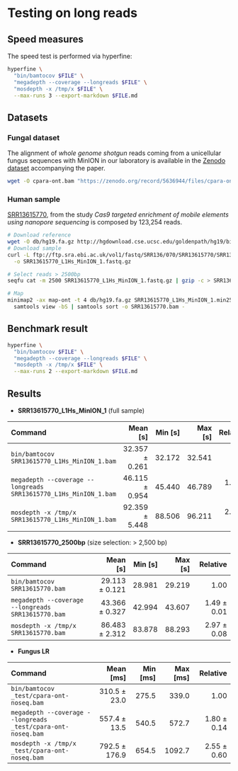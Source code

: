 # Testing on long reads


## Speed measures

The speed test is performed via hyperfine: 

```bash
hyperfine \
  "bin/bamtocov $FILE" \
  "megadepth --coverage --longreads $FILE" \
  "mosdepth -x /tmp/x $FILE" \
  --max-runs 3 --export-markdown $FILE.md
```

## Datasets 

### Fungal dataset

The alignment of _whole genome shotgun_ reads coming from a unicellular fungus sequences with MinION
in our laboratory is available in the [Zenodo dataset](https://zenodo.org/record/5636944#.Yf1AQPXP36M)
accompanying the paper.

```bash
wget -O cpara-ont.bam "https://zenodo.org/record/5636944/files/cpara-ont-noseq.bam?download=1"
```

### Human sample

[SRR13615770](https://www.ncbi.nlm.nih.gov/sra/?term=SRR13615770), from the study
_Cas9 targeted enrichment of mobile elements using nanopore sequencing_ is composed by
123,254 reads.

```bash
# Download reference
wget -O db/hg19.fa.gz http://hgdownload.cse.ucsc.edu/goldenpath/hg19/bigZips/hg19.fa.masked.gz
# Download sample
curl -L ftp://ftp.sra.ebi.ac.uk/vol1/fastq/SRR136/070/SRR13615770/SRR13615770_1.fastq.gz \
  -o SRR13615770_L1Hs_MinION_1.fastq.gz

# Select reads > 2500bp
seqfu cat -m 2500 SRR13615770_L1Hs_MinION_1.fastq.gz | gzip -c > SRR13615770_L1Hs_MinION_1.min2500.fastq.gz

# Map 
minimap2 -ax map-ont -t 4 db/hg19.fa.gz SRR13615770_L1Hs_MinION_1.min2500.fastq.gz | \
  samtools view -bS | samtools sort -o SRR13615770.bam -
```

## Benchmark result

```bash
hyperfine \
  "bin/bamtocov $FILE" \
  "megadepth --coverage --longreads $FILE" \
  "mosdepth -x /tmp/x $FILE" \
  --max-runs 2 --export-markdown $FILE.md
```

## Results

* **SRR13615770_L1Hs_MinION_1** (full sample)

| Command | Mean [s] | Min [s] | Max [s] | Relative |
|:---|---:|---:|---:|---:|
| `bin/bamtocov SRR13615770_L1Hs_MinION_1.bam` | 32.357 ± 0.261 | 32.172 | 32.541 | 1.00 |
| `megadepth --coverage --longreads SRR13615770_L1Hs_MinION_1.bam` | 46.115 ± 0.954 | 45.440 | 46.789 | 1.43 ± 0.03 |
| `mosdepth -x /tmp/x SRR13615770_L1Hs_MinION_1.bam` | 92.359 ± 5.448 | 88.506 | 96.211 | 2.85 ± 0.17 |

* **SRR13615770_2500bp** (size selection: > 2,500 bp)

| Command | Mean [s] | Min [s] | Max [s] | Relative |
|:---|---:|---:|---:|---:|
| `bin/bamtocov SRR13615770.bam` | 29.113 ± 0.121 | 28.981 | 29.219 | 1.00 |
| `megadepth --coverage --longreads SRR13615770.bam` | 43.366 ± 0.327 | 42.994 | 43.607 | 1.49 ± 0.01 |
| `mosdepth -x /tmp/x SRR13615770.bam` | 86.483 ± 2.312 | 83.878 | 88.293 | 2.97 ± 0.08 |

* **Fungus LR**

| Command | Mean [ms] | Min [ms] | Max [ms] | Relative |
|:---|---:|---:|---:|---:|
| `bin/bamtocov _test/cpara-ont-noseq.bam` | 310.5 ± 23.0 | 275.5 | 339.0 | 1.00 |
| `megadepth --coverage --longreads _test/cpara-ont-noseq.bam` | 557.4 ± 13.5 | 540.5 | 572.7 | 1.80 ± 0.14 |
| `mosdepth -x /tmp/x _test/cpara-ont-noseq.bam` | 792.5 ± 176.9 | 654.5 | 1092.7 | 2.55 ± 0.60 |